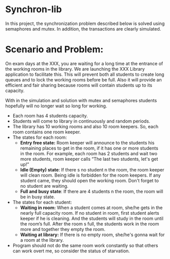 # Synchron-lib
In this project, the synchronization problem described below is solved using semaphores and mutex. In addition, the transactions are clearly simulated.


# Scenario and Problem:
On exam days at the XXX, you are waiting for a long time at the entrance of the working rooms in the library. We are launching the XXX Library application to facilitate this. This will prevent both all students to create long queues and to lock the working rooms before be full. Also it will provide an efficient and fair sharing because rooms will contain students up to its capacity.

With in the simulation and solution with mutex and semaphores students hopefully will no longer wait so long for working.

 - Each room has 4 students capacity.
 - Students will come to library in continuously and random periods.
 - The library has 10 working rooms and also 10 room keepers. So, each
   room contains one room keeper.
 - The states for each room:
	 - **Entry free state:** Room keeper will announce to the students his   
	   remaining places to get in the room, if it has one or more students  
	   in the room. For example, each room has 2 students and wait two more 
	   students, room keeper calls “The last two students, let's get up!”
	 - **Idle (Empty) state**: If there s no student n the room, the room keeper will clean room. Being idle is forbidden for the room keepers.
	   If any student came, they should open the working room. Don't forget
	   to no student are waiting.
	 - **Full and busy state**: If there are 4 students n the room, the room
	   will be in busy state.
 - The states for each student:
	 - **Waiting in room:** When a student comes at room, she/he gets in the
	   nearly full capacity room. If no student in room, first student
	   alerts keeper if he is cleaning. And the students will study in the
	   room until the room’s full. After the room s full, the students work
	   in the room more and together they empty the room.
	 - **Waiting at library:** If there is no empty room, she/he's gonna wait
	   for a room at the library.
 - Program should not do the same room work constantly so that others
   can work overt me, so consider the status of starvation.
